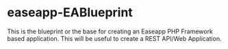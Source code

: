 # easeapp-EABlueprint
This is the blueprint or the base for creating an Easeapp PHP Framework based application. This will be useful to create a REST API/Web Application.
